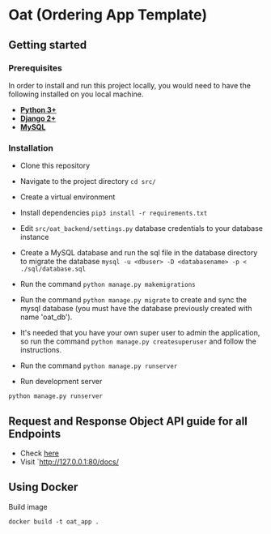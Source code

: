# Oat (Ordering App Template)

## Getting started

### Prerequisites

In order to install and run this project locally, you would need to have the following installed on you local machine.

* [**Python 3+**](https://www.python.org/downloads/release/python-368/)
* [**Django 2+**](https://www.djangoproject.com/download/) 
* [**MySQL**](https://www.mysql.com/downloads/)


### Installation

* Clone this repository
* Navigate to the project directory `cd src/`
* Create a virtual environment
* Install dependencies `pip3 install -r requirements.txt`

* Edit `src/oat_backend/settings.py` database credentials to your database instance

* Create a MySQL database and run the sql file in the database directory to migrate the database
`mysql -u <dbuser> -D <databasename> -p < ./sql/database.sql`

* Run the command `python manage.py makemigrations` 

* Run the command `python manage.py migrate` to create and sync the mysql database (you must have the database previously created with name 'oat_db').

* It's needed that you have your own super user to admin the application, so run the command `python manage.py createsuperuser` and follow the instructions.

* Run the command `python manage.py runserver`

* Run development server

`python manage.py runserver`		

## Request and Response Object API guide for all Endpoints

* Check [here](https://docs.google.com/document/d/1J12z1vPo8S5VEmcHGNejjJBOcqmPrr6RSQNdL58qJyE/edit?usp=sharing)
* Visit `http://127.0.0.1:80/docs/

## Using Docker 
Build image

`docker build -t oat_app .` 


